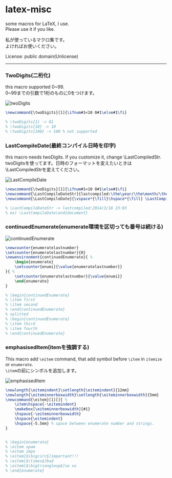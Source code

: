 latex-misc
==========

some macros for LaTeX, I use.  
Please use it if you like.


私が使っているマクロ集です。  
よければお使いください。


License: public domain(Unlicense)
- - -

### TwoDigits(二桁化)
this macro supported 0~99.  
0~99までの引数で1桁のものに0をつけます。

![twoDigits](https://raw.github.com/cocu/latex-misc/master/pic/twoDigits.png)

```latex
\newcommand{\twoDigits}[1]{\ifnum#1<10 0#1\else#1\fi}

% \twoDigits{1} -> 01
% \twoDigits{10} -> 10
% \twoDigits{100} -> 100 % not supported
```

### LastCompileDate(最終コンパイル日時を印字)
this macro needs twoDigits. If you customize it, change \LastCompiledStr.  
twoDigitsを使ってます。日時のフォーマットを変えたいときは\LastCompiledStrを変えてください。

![LastCompileDate](https://raw.github.com/cocu/latex-misc/master/pic/LastCompileDate.png)

``` latex
\newcommand{\twoDigits}[1]{\ifnum#1<10 0#1\else#1\fi}
\newcommand{\LastCompileDateStr}{lastcompiled:\the\year/\the\month/\the\day~\twoDigits{\the\hour}:\twoDigits{\the\minute}}
\newcommand{\LastCompileDate}{\vspace*{\fill}\hspace*{\fill} \LastCompileDateStr}

% \LastCompileDateStr -> lastcompiled:2014/3/16 23:03
% ex) \LastCompileDate\end{document}
```

### continuedEnumerate(enumerate環境を区切っても番号は続ける)
![continuedEnumerate](https://raw.github.com/cocu/latex-misc/master/pic/continuedEnumerate.png)

``` latex
\newcounter{enumeratelastnumber}
\setcounter{enumeratelastnumber}{0}
\newenvironment{continuedEnumerate}{ %
	\begin{enumerate}
	\setcounter{enumi}{\value{enumeratelastnumber}}
}{ %
	\setcounter{enumeratelastnumber}{\value{enumi}}
	\end{enumerate}
}

% \begin{continuedEnumerate}
% \item first
% \item second
% \end{continuedEnumerate}
% splitted
% \begin{continuedEnumerate}
% \item third
% \item fourth
% \end{continuedEnumerate}
```

### emphasisedItem(itemを強調する)
This macro add `\eitem` command, that add symbol before `\item` in `itemize` or `enumerate`.  
`\item`の前にシンボルを追加します。

![emphasisedItem](https://raw.github.com/cocu/latex-misc/master/pic/emphasisedItem.png)

``` latex
\newlength{\eitemindent}\setlength{\eitemindent}{12mm}
\newlength{\eiteminnerboxwidth}\setlength{\eiteminnerboxwidth}{5mm}
\newcommand{\eitem}[1][]{ %
	\item\hspace{-\eitemindent}
	\makebox[\eiteminnerboxwidth]{#1}
	\hspace{-\eiteminnerboxwidth}
	\hspace{\eitemindent}
	\hspace{-5.5mm} % space between enumerate number and strings. 
}


% \begin{enumerate}
% \eitem spam
% \eitem impo
% \eitem[$\bigcirc$]important!!!
% \eitem[$\times$]bad
% \eitem[$\bigtriangleup$]so so
% \end{enumerate}
```
